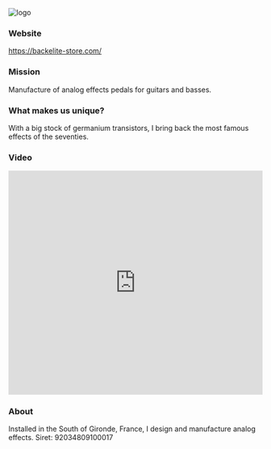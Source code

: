 ![logo](https://i0.wp.com/backelite-store.com/wp-content/uploads/2022/05/logo1.jpeg?resize=1536%2C398&ssl=1)

### Website
https://backelite-store.com/

### Mission
Manufacture of analog effects pedals for guitars and basses. 

### What makes us unique?
With a big stock of germanium transistors, I bring back the most famous effects of the seventies.

### Video
<iframe width="100%" height="444" src="https://www.youtube.com/embed/Yv-ZWXHoBWM" title="YouTube video player" frameborder="0" allow="accelerometer; autoplay; clipboard-write; encrypted-media; gyroscope; picture-in-picture" allowfullscreen></iframe>

### About 
Installed in the South of Gironde, France, I design and manufacture analog effects. 
Siret: 92034809100017
